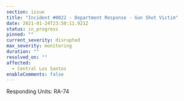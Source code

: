 ```yaml
---
section: issue
title: "Incident #0022 - Department Response - Gun Shot Victim"
date: 2021-01-24T23:50:11.921Z
status: in_progress
pinned: ""
current_severity: disrupted
max_severity: monitoring
duration: ""
resolved_on: ""
affected:
  - Central Los Santos
enableComments: false
---
```

Responding Units: RA-74